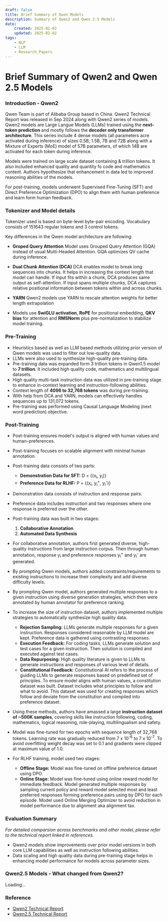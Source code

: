 ```yaml
---
draft: false
title: Brief Summary of Qwen Models
description: Summary of Qwen2 and Qwen 2.5 Models
date:
    created: 2025-02-02
    updated: 2025-02-02
tags:
    - NLP
    - LLM
    - Research_Papers
---
```


# Brief Summary of Qwen2 and Qwen 2.5 Models
<!-- more -->


### Introduction - Qwen2
Qwen Team is part of Alibaba Group based in China. Qwen2 Technical Report was released in Sep 2024 along with Qwen2 series of models. Qwen2 models are Large Langue Models (LLMs) trained using the **next-token prediction** and mostly follows the **decoder only transformer architecture**. This series include 4 dense models (all parameters acre activated during inference) of sizes 0.5B, 1.5B, 7B and 72B along with a Mixture of Experts (MoE) model of 57B parameters, of which 14B are activated for each token during inference.

Models were trained on large scale dataset containing & trillion tokens. It also included enhanced quality and quantity fo code and mathematics content. Authors hypothesize that enhancement in data led to improved reasoning abilities of the models. 

For post-training, models underwent Supervised Fine-Tuning (SFT) and Direct Preference Optimization (DPO) to align them with human preference and learn form human feedback.

### Tokenizer and Model details
Tokenizer used is based on byte-level byte-pair encoding. Vocabulary consists of 151643 regular tokens and 3 control tokens.

Key differences in the Qwen model architecture are following:

- **Groped Query Attention**
Model uses Grouped Query Attention (GQA) instead of usual Multi-Headed Attention. GQA optimizes QV cache during inference.

- **Dual Chunk Attention (DCA)**
DCA enables model to break long sequences into chunks. It helps in increasing the context length that model can handle. If input fits within a chunk, DCA produces same output as self-attention. If input spans multiple chunks, DCA captures relative positional information between tokens within and across chunks.

- **YARN**
Qwen2 models use YARN to rescale attention weights for better length extrapolation

- Models use **SwiGLU activation**, **RoPE** for positional embedding, **QKV bias** for attention and **RMSNorm** plus pre-normalization to stabilize model training.

### Pre-Training
- Heuristics based as well as LLM based methods utilizing prior version of Qwen models was used to filter out low-quality data.
- LLMs were also used to synthesize high-quality pre-training data.
- Pre-training data was expanded form 3 trillion tokens in Qwen1.5 model to **7 trillion**. It included high quality code, mathematics and multilingual datasets.
- High quality multi-task instruction data was utilized in pre-training stage to enhance in-context learning and instruction-following abilities.
- Context length of **4096 to 32,768 tokens** was during pre-training.
- With help from DCA and YARN, models can effectively handles sequences up to 131,072 tokens.
- Pre-training was performed using Causal Language Modeling (next word prediction) objective.

### Post-Training
- Post-training ensures model's output is aligned with human values and human-preferences.
- Post-training focuses on scalable alignment with minimal human annotation.
- Post-training data consists of two parts:
    - **Demonstration Data for SFT:** D = {(x<sub>i</sub>, y<sub>i</sub>)}
    - **Preference Data for RLHF:** P = {(x<sub>i</sub>, y<sub>i</sub><sup>+</sup>,  y<sub>i</sub><sup>-</sup>)}

- Demonstration data consists of instruction and response pairs.
- Preference data includes instruction and two responses where one response is preferred over the other.

- Post-training data was built in two stages:
    1. **Collaborative Annotation**
    2. **Automated Data Synthesis**

- For collaborative annotation, authors first generated diverse, high-quality instructions from large instruction corpus. Then through human annotation, response y<sub>i</sub> and preference responses  y<sub>i</sub><sup>+</sup> and  y<sub>i</sub><sup>-</sup> are generated.

- By prompting Qwen models, authors added constraints/requirements to existing instructions to increase their complexity and add diverse difficulty levels.

- By prompting Qwen model, authors generated multiple responses to a given instruction using diverse generation strategies, which then were annotated by human annotator for preference ranking.

- To increase the size of instruction dataset, authors implemented multiple strategies to automatically synthesize high quality data. 
    - **Rejection Sampling:** LLMs generate multiple responses for a given instruction. Responses considered reasonable by LLM model are kept. Preference data is gathered using contrasting responses.
    - **Execution Feedback:** For coding tasks, LLMs generate solution and test cases for a given instruction. Then solution is compiled and executed against test cases. 
    - **Data Repurposing:** High quality literature is given to LLMs to generate instructions and responses of various level of details.
    - **Constitutional Feedback:** Constitutional AI refers to the process of guiding LLMs to generate responses based on predefined set of principles. To ensure model aligns with human values, a constitution dataset was built. Dataset includes what principles to follow and what to avoid. This dataset was used for creating responses which follow and deviate from the constitution and compiled into preference dataset. 

- Using these methods, authors have amassed a large **instruction dataset of ~500K samples**, covering skills like instruction following, coding, mathematics, logical reasoning, role-playing, multilingualism and safety.

- Model was fine-tuned for two epochs with sequence length of 32,768 tokens. Learning rate was gradually reduced from 7 x 10<sup>-6</sup> to 7 x 10<sup>-7</sup>. To avoid overfitting weight decay was set to 0.1 and gradients were clipped at maximum value of 1.0.

- For RLHF training, model used two stages:
    - **Offline Stage:** Model was fine-tuned on offline preference dataset using DPO.
    - **Online Stage:** Model was fine-tuned using online reward model for immediate feedback. Model generated multiple responses by sampling current policy and reward model selected most and least preferred responses forming preference pairs using by DPO for each episode. Model used Online Merging Optimizer to avoid reduction in model performance due to alignment aka alignment tax.

### Evaluation Summary
_For detailed comparsion across benchmarks and other model, please refer to the technical report linked in references._

- Qwen2 models show improvements over prior model versions in both core LLM capabilities as well as instruction following abilities.
- Data scaling and high quality data during pre-training stage helps in enhancing model performance for models across parameter sizes.

### Qwen2.5 Models - What changed from Qwen2?
Loading...


### Reference
- [Qwen2 Technical Report](https://arxiv.org/abs/2407.10671)
- [Qwen2.5 Technical Report](https://arxiv.org/abs/2412.15115)
